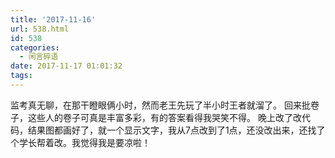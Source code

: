 ```yaml
---
title: '2017-11-16'
url: 538.html
id: 538
categories:
  - 闲言碎语
date: 2017-11-17 01:01:32
tags:
---
```


监考真无聊，在那干瞪眼俩小时，然而老王先玩了半小时王者就溜了。 回来批卷子，这些人的卷子可真是丰富多彩，有的答案看得我哭笑不得。 晚上改了改代码，结果图都画好了，就一个显示文字，我从7点改到了1点，还没改出来，还找了个学长帮着改。我觉得我是要凉啦！